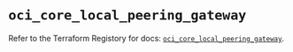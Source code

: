 # `oci_core_local_peering_gateway`

Refer to the Terraform Registory for docs: [`oci_core_local_peering_gateway`](https://registry.terraform.io/providers/oracle/oci/6.18.0/docs/resources/core_local_peering_gateway).
